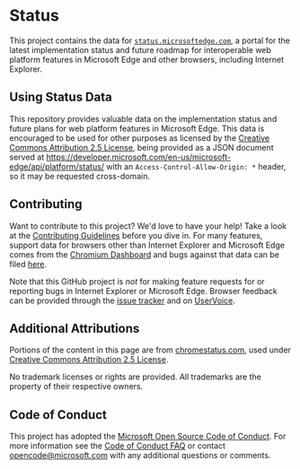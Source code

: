 # Status

This project contains the data for [`status.microsoftedge.com`](https://status.microsoftedge.com), a portal for the latest implementation status and future roadmap for interoperable web platform features in Microsoft Edge and other browsers, including Internet Explorer.


## Using Status Data

This repository provides valuable data on the implementation status and future plans for web platform features in Microsoft Edge. This data is encouraged to be used for other purposes as licensed by the [Creative Commons Attribution 2.5 License](https://creativecommons.org/licenses/by/2.5/legalcode), being provided as a JSON document served at https://developer.microsoft.com/en-us/microsoft-edge/api/platform/status/ with an `Access-Control-Allow-Origin: *` header, so it may be requested cross-domain.


## Contributing

Want to contribute to this project? We'd love to have your help! Take a look at the [Contributing Guidelines](https://github.com/MicrosoftEdge/Status/blob/production/CONTRIBUTING.md) before you dive in. For many features, support data for browsers other than Internet Explorer and Microsoft Edge comes from the [Chromium Dashboard](https://www.chromestatus.com) and bugs against that data can be filed [here](https://github.com/GoogleChrome/chromium-dashboard/issues).

Note that this GitHub project is *not* for making feature requests for or reporting bugs in Internet Explorer or Microsoft Edge. Browser feedback can be provided through the [issue tracker](https://developer.microsoft.com/microsoft-edge/platform/issues/) and on [UserVoice](https://wpdev.uservoice.com/forums/257854-microsoft-edge-developer).


## Additional Attributions

Portions of the content in this page are from [chromestatus.com](https://www.chromestatus.com), used under [Creative Commons Attribution 2.5 License](https://creativecommons.org/licenses/by/2.5/legalcode).

No trademark licenses or rights are provided. All trademarks are the property of their respective owners.

## Code of Conduct

This project has adopted the [Microsoft Open Source Code of Conduct](https://opensource.microsoft.com/codeofconduct/). For more information see the [Code of Conduct FAQ](https://opensource.microsoft.com/codeofconduct/faq/) or contact [opencode@microsoft.com](mailto:opencode@microsoft.com) with any additional questions or comments.
